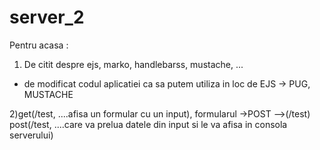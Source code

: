 # server_2
Pentru acasa :
1) De citit despre ejs, marko, handlebarss, mustache, ...
* de modificat codul aplicatiei ca sa putem utiliza in loc de EJS -> PUG, MUSTACHE

2)get(/test, ....afisa un formular cu un input), formularul ->POST -->(/test)
post(/test, ....care va prelua datele din input si le va afisa in consola serverului)
